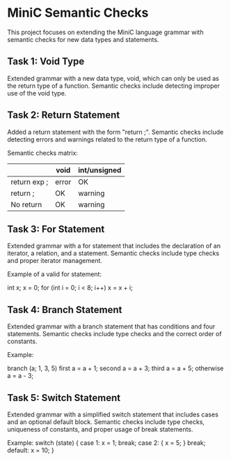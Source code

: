 # MiniC Semantic Checks

This project focuses on extending the MiniC language grammar with semantic checks for new data types and statements.

## Task 1: Void Type

Extended grammar with a new data type, void, which can only be used as the return type of a function. Semantic checks include detecting improper use of the void type.

## Task 2: Return Statement

Added a return statement with the form "return ;". Semantic checks include detecting errors and warnings related to the return type of a function.

Semantic checks matrix:

|       | void | int/unsigned |
|-------|------|--------------|
| return exp ; | error | OK |
| return ;     | OK   | warning |
| No return    | OK   | warning |

## Task 3: For Statement

Extended grammar with a for statement that includes the declaration of an iterator, a relation, and a statement. Semantic checks include type checks and proper iterator management.

Example of a valid for statement:

int x;
x = 0;
for (int i = 0; i < 8; i++)
  x = x + i;

## Task 4: Branch Statement
Extended grammar with a branch statement that has conditions and four statements. Semantic checks include type checks and the correct order of constants.

Example:

branch (a; 1, 3, 5)
  first a = a + 1;
  second a = a + 3;
  third a = a + 5;
  otherwise a = a - 3;

## Task 5: Switch Statement
Extended grammar with a simplified switch statement that includes cases and an optional default block. Semantic checks include type checks, uniqueness of constants, and proper usage of break statements.

Example:
switch (state) {
  case 1: x = 1; break;
  case 2: { x = 5; } break;
  default: x = 10;
}
